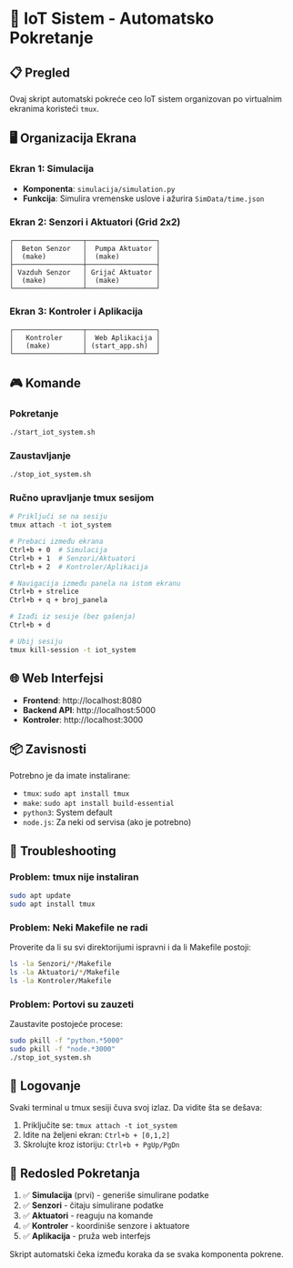 # 🚀 IoT Sistem - Automatsko Pokretanje

## 📋 Pregled

Ovaj skript automatski pokreće ceo IoT sistem organizovan po virtualnim ekranima koristeći `tmux`.

## 🖥️ Organizacija Ekrana

### Ekran 1: Simulacija
- **Komponenta**: `simulacija/simulation.py`
- **Funkcija**: Simulira vremenske uslove i ažurira `SimData/time.json`

### Ekran 2: Senzori i Aktuatori (Grid 2x2)
```
┌─────────────────┬─────────────────┐
│  Beton Senzor   │  Pumpa Aktuator │
│  (make)         │  (make)         │
├─────────────────┼─────────────────┤
│ Vazduh Senzor   │ Grijač Aktuator │
│  (make)         │  (make)         │
└─────────────────┴─────────────────┘
```

### Ekran 3: Kontroler i Aplikacija
```
┌─────────────────┬─────────────────┐
│   Kontroler     │  Web Aplikacija │
│   (make)        │ (start_app.sh)  │
└─────────────────┴─────────────────┘
```

## 🎮 Komande

### Pokretanje
```bash
./start_iot_system.sh
```

### Zaustavljanje
```bash
./stop_iot_system.sh
```

### Ručno upravljanje tmux sesijom
```bash
# Priključi se na sesiju
tmux attach -t iot_system

# Prebaci između ekrana
Ctrl+b + 0  # Simulacija
Ctrl+b + 1  # Senzori/Aktuatori  
Ctrl+b + 2  # Kontroler/Aplikacija

# Navigacija između panela na istom ekranu
Ctrl+b + strelice
Ctrl+b + q + broj_panela

# Izađi iz sesije (bez gašenja)
Ctrl+b + d

# Ubij sesiju
tmux kill-session -t iot_system
```

## 🌐 Web Interfejsi

- **Frontend**: http://localhost:8080
- **Backend API**: http://localhost:5000
- **Kontroler**: http://localhost:3000

## 📦 Zavisnosti

Potrebno je da imate instalirane:
- `tmux`: `sudo apt install tmux`
- `make`: `sudo apt install build-essential`
- `python3`: System default
- `node.js`: Za neki od servisa (ako je potrebno)

## 🔧 Troubleshooting

### Problem: tmux nije instaliran
```bash
sudo apt update
sudo apt install tmux
```

### Problem: Neki Makefile ne radi
Proverite da li su svi direktorijumi ispravni i da li Makefile postoji:
```bash
ls -la Senzori/*/Makefile
ls -la Aktuatori/*/Makefile  
ls -la Kontroler/Makefile
```

### Problem: Portovi su zauzeti
Zaustavite postojeće procese:
```bash
sudo pkill -f "python.*5000"
sudo pkill -f "node.*3000" 
./stop_iot_system.sh
```

## 📝 Logovanje

Svaki terminal u tmux sesiji čuva svoj izlaz. Da vidite šta se dešava:
1. Priključite se: `tmux attach -t iot_system`
2. Idite na željeni ekran: `Ctrl+b + [0,1,2]`
3. Skrolujte kroz istoriju: `Ctrl+b + PgUp/PgDn`

## 🏁 Redosled Pokretanja

1. ✅ **Simulacija** (prvi) - generiše simulirane podatke
2. ✅ **Senzori** - čitaju simulirane podatke  
3. ✅ **Aktuatori** - reaguju na komande
4. ✅ **Kontroler** - koordiniše senzore i aktuatore
5. ✅ **Aplikacija** - pruža web interfejs

Skript automatski čeka između koraka da se svaka komponenta pokrene.